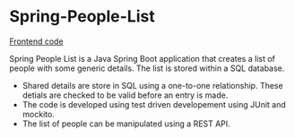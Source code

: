 # Spring-People-List
[Frontend code](https://github.com/akalink/spring-people-list-angular-frontend)

Spring People List is a Java Spring Boot application that creates a list of people with some generic details. The list is stored within a SQL database.
- Shared details are store in SQL using a one-to-one relationship. These detials are checked to be valid before an entry is made.
- The code is developed using test driven developement using JUnit and mockito.
- The list of people can be manipulated using a REST API.
